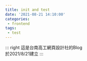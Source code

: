 ```yaml
---
title: init and test
date: '2021-08-21 14:10:00'
categories:
 - frontend
tags:
 - test
---
```

::: right
這是台南高工網頁設計社的Blog  
於2021/8/21建立
:::
